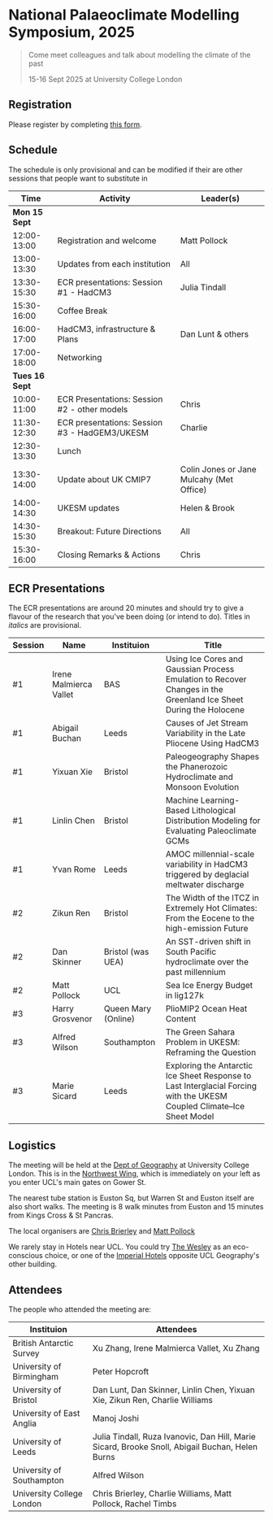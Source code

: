 # National Palaeoclimate Modelling Symposium, 2025

> Come meet colleagues and talk about modelling the climate of the past
>
> 15-16 Sept 2025 at University College London
## Registration
Please register by completing [this form](https://forms.office.com/e/gyuiY6uBk2).

## Schedule
The schedule is only provisional and can be modified if their are other sessions that people want to substitute in

| Time         | Activity                        | Leader(s)                |
|--------------|---------------------------------|--------------------------|
| **Mon 15 Sept**    |                                 |                          |
| 12:00-13:00  | Registration and welcome        | Matt Pollock             |
| 13:00-13:30  | Updates from each institution | All |
| 13:30-15:30  | ECR presentations: Session #1 - HadCM3       | Julia Tindall             |
| 15:30-16:00  | Coffee Break                    |                          |
| 16:00-17:00  | HadCM3, infrastructure & Plans   | Dan Lunt & others                    |
| 17:00-18:00  | Networking               |                          |
| **Tues 16 Sept**    |                                 |                          |
| 10:00-11:00  | ECR Presentations: Session #2 - other models    | Chris |
| 11:30-12:30  | ECR presentations: Session #3 - HadGEM3/UKESM    | Charlie             |
| 12:30-13:30  | Lunch                           |                          |
| 13:30-14:00  | Update about UK CMIP7            | Colin Jones or Jane Mulcahy (Met Office)  |
| 14:00-14:30  | UKESM updates    | Helen & Brook |
| 14:30-15:30  | Breakout: Future Directions     | All  |
| 15:30-16:00  | Closing Remarks & Actions       | Chris  |

## ECR Presentations
The ECR presentations are around 20 minutes and should try to give a flavour of the research that you've been doing (or intend to do). Titles in _italics_ are provisional.

| Session | Name        | Instituion                        | Title |
|--------------|---------------------------------|--------------------------|----|
| #1 | Irene Malmierca Vallet | BAS | Using Ice Cores and Gaussian Process Emulation to Recover Changes in the Greenland Ice Sheet During the Holocene | 
| #1 | Abigail Buchan | Leeds | Causes of Jet Stream Variability in the Late Pliocene Using HadCM3 |
| #1 | Yixuan Xie | Bristol | Paleogeography Shapes the Phanerozoic Hydroclimate and Monsoon Evolution |
| #1 | Linlin Chen  | Bristol | Machine Learning-Based Lithological Distribution Modeling for Evaluating Paleoclimate GCMs |
| #1 | Yvan Rome | Leeds | AMOC millennial-scale variability in HadCM3 triggered by deglacial meltwater discharge |
| #2 | Zikun Ren | Bristol | The Width of the ITCZ in Extremely Hot Climates: From the Eocene to the high-emission Future | 
| #2 | Dan Skinner | Bristol (was UEA) | An SST-driven shift in South Pacific hydroclimate over the past millennium |
| #2 | Matt Pollock | UCL | Sea Ice Energy Budget in lig127k |
| #3 | Harry Grosvenor | Queen Mary (Online) | PlioMIP2 Ocean Heat Content   |
| #3 | Alfred Wilson | Southampton | The Green Sahara Problem in UKESM: Reframing the Question |
| #3 | Marie Sicard | Leeds | Exploring the Antarctic Ice Sheet Response to Last Interglacial Forcing with the UKESM Coupled Climate–Ice Sheet Model | 

## Logistics

The meeting will be held at the [Dept of Geography](https://www.ucl.ac.uk/geography) at University College London. This is in the [Northwest Wing](https://maps.ucl.ac.uk/north-west-wing-building), which is immediately on your left as you enter UCL's main gates on Gower St. 

The nearest tube station is Euston Sq, but Warren St and Euston itself are also short walks. The meeting is 8 walk minutes from Euston and 15 minutes from Kings Cross & St Pancras. 

The local organisers are [Chris Brierley](mailto:c.brierley@ucl.ac.uk) and [Matt Pollock](mailto:matthew.pollock.23@ucl.ac.uk)

We rarely stay in Hotels near UCL. You could try [The Wesley](https://www.thewesley.co.uk/) as an eco-conscious choice, or one of the [Imperial Hotels](https://www.imperialhotels.co.uk/) opposite UCL Geography's other building. 

## Attendees
The people who attended the meeting are: 

| Instituion  | Attendees |
|---|----|
| British Antarctic Survey | Xu Zhang, Irene Malmierca Vallet, Xu Zhang | 
| University of Birmingham | Peter Hopcroft | 
| University of Bristol | Dan Lunt, Dan Skinner, Linlin Chen, Yixuan Xie, Zikun Ren, Charlie Williams |
| University of East Anglia | Manoj Joshi |
| University of Leeds | Julia Tindall, Ruza Ivanovic, Dan Hill, Marie Sicard, Brooke Snoll, Abigail Buchan, Helen Burns | 
| University of Southampton | Alfred Wilson |
| University College London | Chris Brierley, Charlie Williams, Matt Pollock, Rachel Timbs | 
